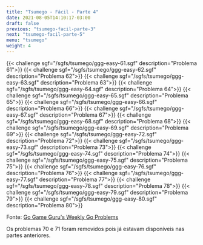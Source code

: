 ```yaml
---
title: "Tsumego - Fácil - Parte 4"
date: 2021-08-05T14:10:17-03:00
draft: false
previous: "tsumego-facil-parte-3"
next: "tsumego-facil-parte-5"
menu: "tsumego"
weight: 4
---
```


{{< challenge sgf="/sgfs/tsumego/ggg-easy-61.sgf" description="Problema 61">}}<ok>
{{< challenge sgf="/sgfs/tsumego/ggg-easy-62.sgf" description="Problema 62">}}<ok>
{{< challenge sgf="/sgfs/tsumego/ggg-easy-63.sgf" description="Problema 63">}}<ok>
{{< challenge sgf="/sgfs/tsumego/ggg-easy-64.sgf" description="Problema 64">}}<ok>
{{< challenge sgf="/sgfs/tsumego/ggg-easy-65.sgf" description="Problema 65">}}<ok>
{{< challenge sgf="/sgfs/tsumego/ggg-easy-66.sgf" description="Problema 66">}}<ok>
{{< challenge sgf="/sgfs/tsumego/ggg-easy-67.sgf" description="Problema 67">}}<ok>
{{< challenge sgf="/sgfs/tsumego/ggg-easy-68.sgf" description="Problema 68">}}<ok>
{{< challenge sgf="/sgfs/tsumego/ggg-easy-69.sgf" description="Problema 69">}}<ok>
{{< challenge sgf="/sgfs/tsumego/ggg-easy-72.sgf" description="Problema 72">}}<ok>
{{< challenge sgf="/sgfs/tsumego/ggg-easy-73.sgf" description="Problema 73">}}<ok>
{{< challenge sgf="/sgfs/tsumego/ggg-easy-74.sgf" description="Problema 74">}}<ok>
{{< challenge sgf="/sgfs/tsumego/ggg-easy-75.sgf" description="Problema 75">}}<ok>
{{< challenge sgf="/sgfs/tsumego/ggg-easy-76.sgf" description="Problema 76">}}<ok>
{{< challenge sgf="/sgfs/tsumego/ggg-easy-77.sgf" description="Problema 77">}}<ok>
{{< challenge sgf="/sgfs/tsumego/ggg-easy-78.sgf" description="Problema 78">}}<ok>
{{< challenge sgf="/sgfs/tsumego/ggg-easy-79.sgf" description="Problema 79">}}<ok>
{{< challenge sgf="/sgfs/tsumego/ggg-easy-80.sgf" description="Problema 80">}}<ok>

Fonte: [Go Game Guru's Weekly Go Problems](https://github.com/gogameguru/go-problems)

Os problemas 70 e 71 foram removidos pois já estavam disponíveis nas partes anteriores.